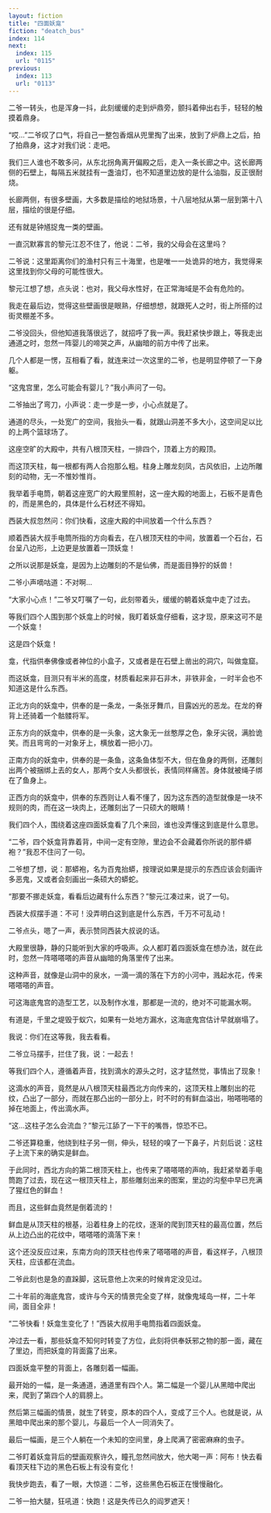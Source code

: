 ```yaml
---
layout: fiction
title: "四面妖龛"
fiction: "deatch_bus"
index: 114
next:
  index: 115
  url: "0115"
previous:
  index: 113
  url: "0113"
---
```

二爷一转头，也是浑身一抖，此刻缓缓的走到炉鼎旁，颤抖着伸出右手，轻轻的触摸着鼎身。

“哎...”二爷叹了口气，将自己一整包香烟从兜里掏了出来，放到了炉鼎上之后，拍了拍鼎身，这才对我们说：走吧。

我们三人谁也不敢多问，从东北拐角离开偏殿之后，走入一条长廊之中。这长廊两侧的石壁上，每隔五米就挂有一盏油灯，也不知道里边放的是什么油脂，反正很耐烧。

长廊两侧，有很多壁画，大多数是描绘的地狱场景，十八层地狱从第一层到第十八层，描绘的很是仔细。

还有就是钟馗捉鬼一类的壁画。

一直沉默寡言的黎元江忍不住了，他说：二爷，我的父母会在这里吗？

二爷说：这里距离你们的渔村只有三十海里，也是唯一一处诡异的地方，我觉得来这里找到你父母的可能性很大。

黎元江想了想，点头说：也对，我父母水性好，在正常海域是不会有危险的。

我走在最后边，觉得这些壁画很是眼熟，仔细想想，就跟死人之时，街上所搭的过街灵棚差不多。

二爷没回头，但他知道我落很远了，就招呼了我一声。我赶紧快步跟上，等我走出通道之时，忽然一阵婴儿的啼哭之声，从幽暗的前方中传了出来。

几个人都是一愣，互相看了看，就连来过一次这里的二爷，也是明显停顿了一下身躯。

“这鬼宫里，怎么可能会有婴儿？”我小声问了一句。

二爷抽出了弯刀，小声说：走一步是一步，小心点就是了。

通道的尽头，一处宽广的空间，我抬头一看，就跟山洞差不多大小，这空间足以比的上两个篮球场了。

这座空旷的大殿中，共有八根顶天柱，一排四个，顶着上方的殿顶。

而这顶天柱，每一根都有两人合抱那么粗。柱身上雕龙刻凤，古风依旧，上边所雕刻的动物，无一不惟妙惟肖。

我举着手电筒，朝着这座宽广的大殿里照射，这一座大殿的地面上，石板不是青色的，而是黑色的，具体是什么石材还不得知。

西装大叔忽然问：你们快看，这座大殿的中间放着一个什么东西？

顺着西装大叔手电筒所指的方向看去，在八根顶天柱的中间，放置着一个石台，石台呈八边形，上边更是放置着一顶妖龛！

之所以说那是妖龛，是因为上边雕刻的不是仙佛，而是面目狰狞的妖兽！

二爷小声嘀咕道：不对啊...

“大家小心点！”二爷又叮嘱了一句，此刻带着头，缓缓的朝着妖龛中走了过去。

等我们四个人围到那个妖龛上的时候，我盯着妖龛仔细看，这才现，原来这可不是一个妖龛！

这是四个妖龛！

龛，代指供奉佛像或者神位的小盒子，又或者是在石壁上凿出的洞穴，叫做龛窟。

而这妖龛，目测只有半米的高度，材质看起来非石非木，非铁非金，一时半会也不知道这是什么东西。

正北方向的妖龛中，供奉的是一条龙，一条张牙舞爪，目露凶光的恶龙。在龙的脊背上还骑着一个骷髅将军。

正东方向的妖龛中，供奉的是一头象，这大象无一丝憨厚之色，象牙尖锐，满脸诡笑。而且弯弯的一对象牙上，横放着一把小刀。

正南方向的妖龛中，供奉的是一条鱼，这条鱼体型不大，但在鱼身的两侧，还雕刻出两个被捆绑上去的女人，那两个女人头都很长，表情同样痛苦。身体就被绳子绑在了鱼身上。

正西方向的妖龛中，供奉的东西则让人看不懂了，因为这东西的造型就像是一块不规则的肉，而在这一块肉上，还雕刻出了一只硕大的眼睛！

我们四个人，围绕着这座四面妖龛看了几个来回，谁也没弄懂这到底是什么意思。

“二爷，四个妖龛背靠着背，中间一定有空隙，里边会不会藏着你所说的那件蟒袍？”我忍不住问了一句。

二爷想了想，说：那蟒袍，名为百鬼抬蟒，按理说如果是提示的东西应该会刻画许多恶鬼，又或者会刻画出一条硕大的蟒蛇。

“那要不挪走妖龛，看看后边藏有什么东西？”黎元江凑过来，说了一句。

西装大叔摆手道：不可！没弄明白这到底是什么东西，千万不可乱动！

二爷点头，嗯了一声，表示赞同西装大叔说的话。

大殿里很静，静的只能听到大家的呼吸声。众人都盯着四面妖龛在想办法，就在此时，忽然一阵嗒嗒嗒的声音从幽暗的角落里传了出来。

这种声音，就像是山洞中的泉水，一滴一滴的落在下方的小河中，溅起水花，传来嗒嗒嗒的声音。

可这海底鬼宫的造型工艺，以及制作水准，那都是一流的，绝对不可能漏水啊。

有道是，千里之堤毁于蚁穴，如果有一处地方漏水，这海底鬼宫估计早就崩塌了。

我说：你们在这等我，我去看看。

二爷立马摆手，拦住了我，说：一起去！

等我们四个人，遵循着声音，找到滴水的源头之时，这才猛然觉，事情出了现象！

这滴水的声音，竟然是从八根顶天柱最西北方向传来的，这顶天柱上雕刻出的花纹，凸出了一部分，而就在那凸出的一部分上，时不时的有鲜血溢出，啪嗒啪嗒的掉在地面上，传出滴水声。

“这...这柱子怎么会流血？”黎元江舔了一下干的嘴唇，惊恐不已。

二爷还算稳重，他绕到柱子另一侧，伸头，轻轻的嗅了一下鼻子，片刻后说：这柱子上流下来的确实是鲜血。

于此同时，西北方向的第二根顶天柱上，也传来了嗒嗒嗒的声响，我赶紧举着手电筒跑了过去，现在这一根顶天柱上，那些雕刻出来的图案，里边的沟壑中早已充满了猩红色的鲜血！

而且，这些鲜血竟然是倒着流的！

鲜血是从顶天柱的根基，沿着柱身上的花纹，逐渐的爬到顶天柱的最高位置，然后从上边凸出的花纹中，嗒嗒嗒的滴落下来！

这个还没反应过来，东南方向的顶天柱也传来了嗒嗒嗒的声音，看这样子，八根顶天柱，应该都在流血。

二爷此刻也是急的直跺脚，这玩意他上次来的时候肯定没见过。

二十年前的海底鬼宫，或许与今天的情景完全变了样，就像鬼域岛一样，二十年间，面目全非！

“二爷快看！妖龛生变化了！”西装大叔用手电筒指着四面妖龛。

冲过去一看，那些妖龛不知何时转变了方位，此刻将供奉妖邪之物的那一面，藏在了里边，而把妖龛的背面露了出来。

四面妖龛平整的背面上，各雕刻着一幅画。

最开始的一幅，是一条通道，通道里有四个人。第二幅是一个婴儿从黑暗中爬出来，爬到了第四个人的肩膀上。

然后第三幅画的情景，就生了转变，原本的四个人，变成了三个人。也就是说，从黑暗中爬出来的那个婴儿，与最后一个人一同消失了。

最后一幅画，是三个人躺在一个未知的空间里，身上爬满了密密麻麻的虫子。

二爷盯着妖龛背后的壁画观察许久，瞳孔忽然间放大，他大喝一声：阿布！快去看看顶天柱下边的黑色石板上有没有变化！

我快步跑去，看了一眼，大惊道：二爷，这些黑色石板正在慢慢融化。

二爷一拍大腿，狂吼道：快跑！这是失传已久的阎罗遮天！
